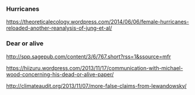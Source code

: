 

### Hurricanes

https://theoreticalecology.wordpress.com/2014/06/06/female-hurricanes-reloaded-another-reanalysis-of-jung-et-al/

### Dear or alive

http://spp.sagepub.com/content/3/6/767.short?rss=1&ssource=mfr

https://hiizuru.wordpress.com/2013/11/17/communication-with-michael-wood-concerning-his-dead-or-alive-paper/

http://climateaudit.org/2013/11/07/more-false-claims-from-lewandowsky/

